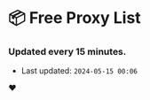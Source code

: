 # :package: Free Proxy List
### Updated every 15 minutes.

- Last updated: `2024-05-15 00:06`

:heart:
